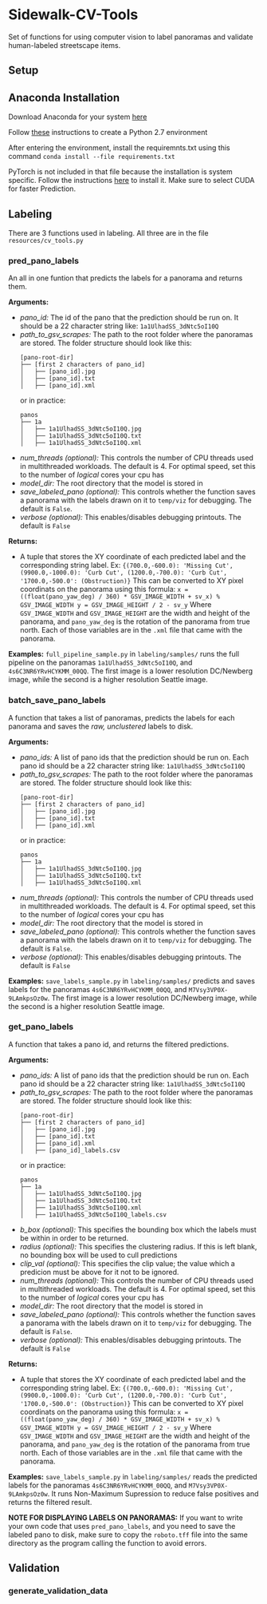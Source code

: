 # Sidewalk-CV-Tools
Set of functions for using computer vision to label panoramas and validate human-labeled streetscape items.

## Setup
## Anaconda Installation

Download Anaconda for your system [here](https://www.anaconda.com/distribution/)

Follow [these](https://docs.anaconda.com/anaconda/user-guide/tasks/switch-environment/) instructions to create a Python 2.7 environment

After entering the environment, install the requiremnts.txt using this command ```conda install --file requirements.txt```

PyTorch is not included in that file because the installation is system specific. Follow the instructions [here](https://pytorch.org/get-started/locally/) to install it. Make sure to select CUDA for faster Prediction.

## Labeling
There are 3 functions used in labeling. All three are in the file ```resources/cv_tools.py```

### pred\_pano\_labels
An all in one funtion that predicts the labels for a panorama and returns them.

**Arguments:**
- *pano\_id:* The id of the pano that the prediction should be run on. It should be a 22 character string like: ```1a1UlhadSS_3dNtc5oI10Q```
- *path\_to\_gsv\_scrapes:* The path to the root folder where the panoramas are stored. The folder structure should look like this:
	```
	[pano-root-dir]
	├── [first 2 characters of pano_id]
	│   ├── [pano_id].jpg
	│   ├── [pano_id].txt
	│   ├── [pano_id].xml
	```
	or in practice:
	```
	panos
	├── 1a
	│   ├── 1a1UlhadSS_3dNtc5oI10Q.jpg
	│   ├── 1a1UlhadSS_3dNtc5oI10Q.txt
	│   ├── 1a1UlhadSS_3dNtc5oI10Q.xml
	```
- *num\_threads (optional):* This controls the number of CPU threads used in multithreaded workloads. The default is 4. For optimal speed, set this to the number of *logical* cores your cpu has
- *model\_dir:* The root directory that the model is stored in
- *save\_labeled\_pano (optional):* This controls whether the function saves a panorama with the labels drawn on it to ```temp/viz``` for debugging. The default is ```False```.
- *verbose (optional):* This enables/disables debugging printouts. The default is ```False```

**Returns:**
- A tuple that stores the XY coordinate of each predicted label and the corresponding string label. Ex:
		```{(700.0,-600.0): 'Missing Cut', (9900.0,-1000.0): 'Curb Cut', (1200.0,-700.0): 'Curb Cut', '1700.0,-500.0': (Obstruction)}```
		This can be converted to XY pixel coordinats on the panorama using this formula:
			```
			x = ((float(pano_yaw_deg) / 360) * GSV_IMAGE_WIDTH + sv_x) % GSV_IMAGE_WIDTH
    		y = GSV_IMAGE_HEIGHT / 2 - sv_y
    		```
    		Where ```GSV_IMAGE_WIDTH``` and ```GSV_IMAGE_HEIGHT``` are the width and height of the panorama, and ```pano_yaw_deg``` is the rotation of the panorama from true north. Each of those variables are in the ```.xml``` file that came with the panorama.

**Examples:**
```full_pipeline_sample.py``` in ```labeling/samples/``` runs the full pipeline on the panoramas ```1a1UlhadSS_3dNtc5oI10Q```, and ```4s6C3NR6YRvHCYKMM_00QQ```. The first image is a lower resolution DC/Newberg image, while the second is a higher resolution Seattle image.


### batch\_save\_pano\_labels
A function that takes a list of panoramas, predicts the labels for each panorama and saves the *raw, unclustered* labels to disk.

**Arguments:**
- *pano\_ids:* A list of pano ids that the prediction should be run on. Each pano id should be a 22 character string like: ```1a1UlhadSS_3dNtc5oI10Q```
- *path\_to\_gsv\_scrapes:* The path to the root folder where the panoramas are stored. The folder structure should look like this:
	```
	[pano-root-dir]
	├── [first 2 characters of pano_id]
	│   ├── [pano_id].jpg
	│   ├── [pano_id].txt
	│   ├── [pano_id].xml
	```
	or in practice:
	```
	panos
	├── 1a
	│   ├── 1a1UlhadSS_3dNtc5oI10Q.jpg
	│   ├── 1a1UlhadSS_3dNtc5oI10Q.txt
	│   ├── 1a1UlhadSS_3dNtc5oI10Q.xml
	```
- *num\_threads (optional):* This controls the number of CPU threads used in multithreaded workloads. The default is 4. For optimal speed, set this to the number of *logical* cores your cpu has
- *model\_dir:* The root directory that the model is stored in
- *save\_labeled\_pano (optional):* This controls whether the function saves a panorama with the labels drawn on it to ```temp/viz``` for debugging. The default is ```False```.
- *verbose (optional):* This enables/disables debugging printouts. The default is ```False```

**Examples:**
```save_labels_sample.py``` in ```labeling/samples/``` predicts and saves labels for the panoramas ```4s6C3NR6YRvHCYKMM_00QQ```, and ```M7Vsy3VP0X-9LAmkpsOz0w```. The first image is a lower resolution DC/Newberg image, while the second is a higher resolution Seattle image.


### get\_pano\_labels
A function that takes a pano id, and returns the filtered predictions.

**Arguments:**
- *pano\_ids:* A list of pano ids that the prediction should be run on. Each pano id should be a 22 character string like: ```1a1UlhadSS_3dNtc5oI10Q```
- *path\_to\_gsv\_scrapes:* The path to the root folder where the panoramas are stored. The folder structure should look like this:
	```
	[pano-root-dir]
	├── [first 2 characters of pano_id]
	│   ├── [pano_id].jpg
	│   ├── [pano_id].txt
	│   ├── [pano_id].xml
	│   ├── [pano_id]_labels.csv
	```
	or in practice:
	```
	panos
	├── 1a
	│   ├── 1a1UlhadSS_3dNtc5oI10Q.jpg
	│   ├── 1a1UlhadSS_3dNtc5oI10Q.txt
	│   ├── 1a1UlhadSS_3dNtc5oI10Q.xml
	│   ├── 1a1UlhadSS_3dNtc5oI10Q_labels.csv
	```
- *b\_box (optional):* This specifies the bounding box which the labels must be within in order to be returned.
- *radius (optional):* This specifies the clustering radius. If this is left blank, no bounding box will be used to cull predictions
- *clip\_val (optional):* This specifies the clip value; the value which a predicion must be above for it not to be ignored.
- *num\_threads (optional):* This controls the number of CPU threads used in multithreaded workloads. The default is 4. For optimal speed, set this to the number of *logical* cores your cpu has
- *model\_dir:* The root directory that the model is stored in
- *save\_labeled_pano (optional):* This controls whether the function saves a panorama with the labels drawn on it to ```temp/viz``` for debugging. The default is ```False```.
- *verbose (optional):* This enables/disables debugging printouts. The default is ```False```

**Returns:**
- A tuple that stores the XY coordinate of each predicted label and the corresponding string label. Ex:
		```{(700.0,-600.0): 'Missing Cut', (9900.0,-1000.0): 'Curb Cut', (1200.0,-700.0): 'Curb Cut', '1700.0,-500.0': (Obstruction)}```
		This can be converted to XY pixel coordinats on the panorama using this formula:
			```
			x = ((float(pano_yaw_deg) / 360) * GSV_IMAGE_WIDTH + sv_x) % GSV_IMAGE_WIDTH
    		y = GSV_IMAGE_HEIGHT / 2 - sv_y
    		```
    		Where ```GSV_IMAGE_WIDTH``` and ```GSV_IMAGE_HEIGHT``` are the width and height of the panorama, and ```pano_yaw_deg``` is the rotation of the panorama from true north. Each of those variables are in the ```.xml``` file that came with the panorama.

**Examples:**
```save_labels_sample.py``` in ```labeling/samples/``` reads the predicted labels for the panoramas ```4s6C3NR6YRvHCYKMM_00QQ```, and ```M7Vsy3VP0X-9LAmkpsOz0w```. It runs Non-Maximum Supression to reduce false positives and returns the filtered result.

**NOTE FOR DISPLAYING LABELS ON PANORAMAS:**
If you want to write your own code that uses ```pred_pano_labels```, and you need to save the labeled pano to disk, make sure to copy the ```roboto.tff``` file into the same directory as the program calling the function to avoid errors.

## Validation
### generate\_validation\_data